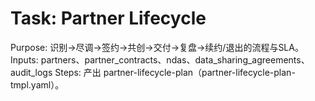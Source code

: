 # Task: Partner Lifecycle

Purpose: 识别→尽调→签约→共创→交付→复盘→续约/退出的流程与SLA。
Inputs: partners、partner_contracts、ndas、data_sharing_agreements、audit_logs
Steps: 产出 partner-lifecycle-plan（partner-lifecycle-plan-tmpl.yaml）。
